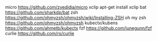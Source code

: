 micro				https://github.com/zyedidia/micro
xclip				apt-get install xclip
bat					https://github.com/sharkdp/bat
zsh					https://github.com/ohmyzsh/ohmyzsh/wiki/Installing-ZSH
oh my zsh 			https://github.com/ohmyzsh/ohmyzsh
kubectx/kubens		https://github.com/ahmetb/kubectx
fzf					https://github.com/junegunn/fzf
curlie				https://github.com/rs/curlie